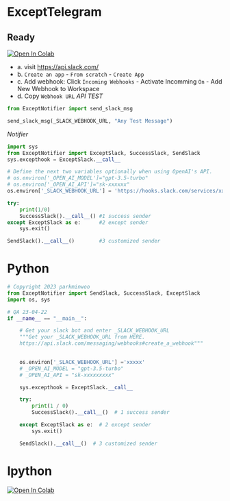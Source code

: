 # ExceptTelegram

## Ready
[![Open In Colab](https://colab.research.google.com/assets/colab-badge.svg)](https://colab.research.google.com/drive/1-dAaKl_gwX481FxH424aCVFqsq-thGXK?usp=sharing) 
- a. visit https://api.slack.com/
- b. `Create an app` - `From scratch` - `Create App`
- c. Add webhook: Click `Incoming Webhooks` - Activate Incomming `On` - Add New Webhook to Workspace
- d. Copy `Webhook URL`
*API TEST*
```python
from ExceptNotifier import send_slack_msg

send_slack_msg(_SLACK_WEBHOOK_URL, "Any Test Message")
```
*Notifier*
```python
import sys
from ExceptNotifier import ExceptSlack, SuccessSlack, SendSlack
sys.excepthook = ExceptSlack.__call__

# Define the next two variables optionally when using OpenAI's API.
# os.environ['_OPEN_AI_MODEL']="gpt-3.5-turbo"    
# os.environ['_OPEN_AI_API']="sk-xxxxxx"
os.environ['_SLACK_WEBHOOK_URL'] = 'https://hooks.slack.com/services/xxxxxxxxxxxxxxxxxxx'

try:
    print(1/0)  
    SuccessSlack().__call__() #1 success sender          
except ExceptSlack as e:      #2 except sender            
    sys.exit()

SendSlack().__call__()        #3 customized sender     
```

# Python

```python
# Copyright 2023 parkminwoo
from ExceptNotifier import SendSlack, SuccessSlack, ExceptSlack
import os, sys

# QA 23-04-22
if __name__ == "__main__":

    # Get your slack bot and enter _SLACK_WEBHOOK_URL
    """Get your _SLACK_WEBHOOK_URL from HERE. 
    https://api.slack.com/messaging/webhooks#create_a_webhook"""

    
    os.environ['_SLACK_WEBHOOK_URL'] ='xxxxx'
    # _OPEN_AI_MODEL = "gpt-3.5-turbo"
    # _OPEN_AI_API = "sk-xxxxxxxxx"

    sys.excepthook = ExceptSlack.__call__

    try:
        print(1 / 0)
        SuccessSlack().__call__()  # 1 success sender

    except ExceptSlack as e:  # 2 except sender
        sys.exit()

    SendSlack().__call__()  # 3 customized sender


```

# Ipython
[![Open In Colab](https://colab.research.google.com/assets/colab-badge.svg)](https://colab.research.google.com/drive/1-dAaKl_gwX481FxH424aCVFqsq-thGXK?usp=sharing) 